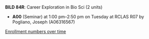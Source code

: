 **BILD 84R**: Career Exploration in Bio Sci (2 units)

- **A00** (Seminar) at 1:00 pm–2:50 pm on Tuesday at RCLAS R07 by Pogliano, Joseph (A06316567)

[Enrollment numbers over time](./BILD84R.tsv)
